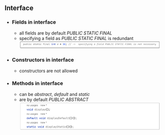 ## Interface
  - ### Fields in interface
    - all fields are by default *PUBLIC STATIC FINAL*
    - specifying a field as *PUBLIC STATIC FINAL* is redundant 
    ![interface_fields](https://github.com/HunorVadaszPerhat/java_lang_specs/blob/main/images/interface_fields.png)
  - ### Constructors in interface
    - constructors are not allowed 
  - ### Methods in interface
    - can be *abstract*, *default* and *static*
    - are by default *PUBLIC ABSTRACT* 
    ![interface_methods](https://github.com/HunorVadaszPerhat/java_lang_specs/blob/main/images/interface_methods.png)
